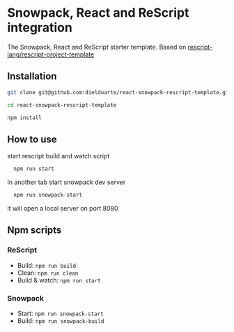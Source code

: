 # Snowpack, React and ReScript integration

The Snowpack, React and ReScript starter template. Based on [rescript-lang/rescript-project-template](https://github.com/rescript-lang/rescript-project-template)

## Installation

```sh
git clone git@github.com:dielduarte/react-snowpack-rescript-template.git

cd react-snowpack-rescript-template

npm install
```
## How to use

start rescript build and watch script

```js
  npm run start
```

In another tab start snowpack dev server

```js
  npm run snowpack-start
```

it will open a local server on port 8080

## Npm scripts

### ReScript

- Build: `npm run build`
- Clean: `npm run clean`
- Build & watch: `npm run start`

### Snowpack

- Start: `npm run snowpack-start`
- Build: `npm run snowpack-build`

